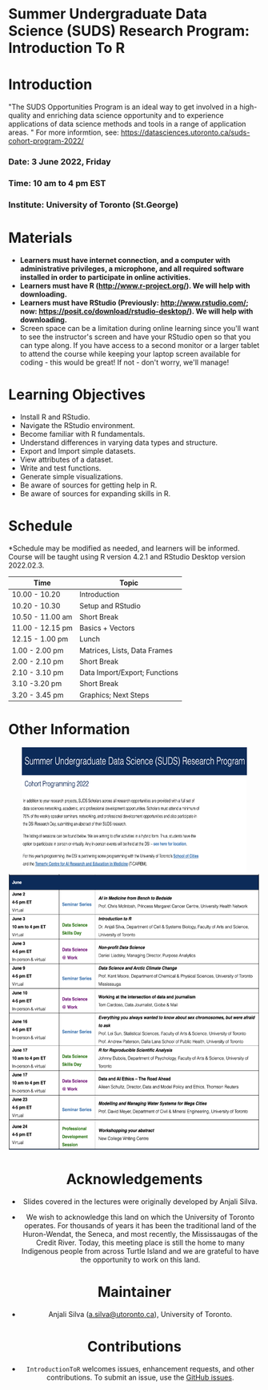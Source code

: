 # Summer Undergraduate Data Science (SUDS) Research Program: Introduction To R


# Introduction
"The SUDS Opportunities Program is an ideal way to get involved in a high-quality and enriching data science opportunity and to experience applications of data science methods and tools in a range of application areas. " For more informtion, see: https://datasciences.utoronto.ca/suds-cohort-program-2022/

### Date: 3 June 2022, Friday 
### Time: 10 am to 4 pm EST
### Institute: University of Toronto (St.George)


# Materials
* **Learners must have internet connection, and a computer with administrative privileges, a microphone, and all required software installed in order to participate in online activities.** 
* **Learners must have R (http://www.r-project.org/). We will help with downloading.**
* **Learners must have RStudio (Previously: http://www.rstudio.com/; now: https://posit.co/download/rstudio-desktop/). We will help with downloading.**
* Screen space can be a limitation during online learning since you'll want to see the instructor's screen and have your RStudio open so that you can type along. If you have access to a second monitor or a larger tablet to attend the course while keeping your laptop screen available for coding - this would be great! If not - don't worry, we'll manage!


# Learning Objectives

* Install R and RStudio.
* Navigate the RStudio environment.
* Become familiar with R fundamentals.
* Understand differences in varying data types and structure. 
* Export and Import simple datasets.
* View attributes of a dataset.
* Write and test functions.
* Generate simple visualizations.
* Be aware of sources for getting help in R.
* Be aware of sources for expanding skills in R.


# Schedule

*Schedule may be modified as needed, and learners will be informed. Course will be taught using R version 4.2.1 and RStudio Desktop version 2022.02.3. 

| Time             | Topic                         |
|------------------|-------------------------------|
| 10.00 - 10.20    | Introduction                  |
| 10.20 - 10.30    | Setup and RStudio             |
| 10.50 - 11.00 am | Short Break                   |
| 11.00 - 12.15 pm | Basics + Vectors              |
| 12.15 - 1.00 pm  | Lunch                         |
| 1.00 - 2.00 pm   | Matrices, Lists, Data Frames  |
| 2.00 - 2.10 pm   | Short Break                   |
| 2.10 - 3.10 pm   | Data Import/Export; Functions |
| 3.10 -3.20 pm    | Short Break                   |
| 3.20 - 3.45 pm   | Graphics; Next Steps          |

 
# Other Information
<div style="text-align:center">

<img src="DescrpImage1.png" alt="README1" width="450" height="250"/>

<img src="DescrpImage2.png" alt="README1" width="550" height="550"/>

<div style="text-align:center">


# Acknowledgements
-   Slides covered in the lectures were originally developed by Anjali Silva.

- We wish to acknowledge this land on which the University of Toronto operates. For thousands of years it has been the traditional land of the Huron-Wendat, the Seneca, and most recently, the Mississaugas of the Credit River. Today, this meeting place is still the home to many Indigenous people from across Turtle Island and we are grateful to have the opportunity to work on this land.

# Maintainer
-   Anjali Silva (<a.silva@utoronto.ca>), University of Toronto.

# Contributions
-   `IntroductionToR` welcomes issues, enhancement requests, and other contributions. To submit an issue, use the [GitHub
issues](https://github.com/anjalisilva/IntroductionToR/issues).
